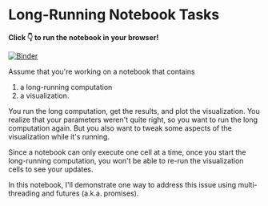 # Long-Running Notebook Tasks

**Click 👇 to run the notebook in your browser!**

[![Binder](https://mybinder.org/badge_logo.svg)](https://mybinder.org/v2/gh/OliverEvans96/jupyter-long-running-cells/HEAD?filepath=Long-Running%20Notebook%20Tasks.ipynb)

Assume that you're working on a notebook that contains
1. a long-running computation
2. a visualization.

You run the long computation, get the results, and plot the visualization.
You realize that your parameters weren't quite right, so you want to run the long computation again.
But you also want to tweak some aspects of the visualization while it's running.

Since a notebook can only execute one cell at a time, once you start the long-running computation, you won't be able to re-run the visualization cells to see your updates.

In this notebook, I'll demonstrate one way to address this issue using multi-threading and futures (a.k.a. promises).
